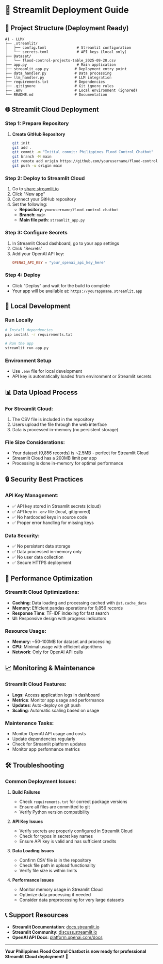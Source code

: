 # 🚀 Streamlit Deployment Guide

## 📁 Project Structure (Deployment Ready)

```
A1 - LLM/
├── .streamlit/
│   ├── config.toml              # Streamlit configuration
│   └── secrets.toml             # API keys (local only)
├── Dataset/
│   └── flood-control-projects-table_2025-09-20.csv
├── app.py                       # Main application
├── streamlit_app.py            # Deployment entry point
├── data_handler.py             # Data processing
├── llm_handler.py              # LLM integration
├── requirements.txt            # Dependencies
├── .gitignore                  # Git ignore rules
├── .env                        # Local environment (ignored)
└── README.md                   # Documentation
```

## 🌐 Streamlit Cloud Deployment

### Step 1: Prepare Repository
1. **Create GitHub Repository**
   ```bash
   git init
   git add .
   git commit -m "Initial commit: Philippines Flood Control Chatbot"
   git branch -M main
   git remote add origin https://github.com/yourusername/flood-control-chatbot.git
   git push -u origin main
   ```

### Step 2: Deploy to Streamlit Cloud
1. Go to [share.streamlit.io](https://share.streamlit.io)
2. Click "New app"
3. Connect your GitHub repository
4. Set the following:
   - **Repository**: `yourusername/flood-control-chatbot`
   - **Branch**: `main`
   - **Main file path**: `streamlit_app.py`

### Step 3: Configure Secrets
1. In Streamlit Cloud dashboard, go to your app settings
2. Click "Secrets"
3. Add your OpenAI API key:
   ```toml
   OPENAI_API_KEY = "your_openai_api_key_here"
   ```

### Step 4: Deploy
- Click "Deploy" and wait for the build to complete
- Your app will be available at: `https://yourappname.streamlit.app`

## 🔧 Local Development

### Run Locally
```bash
# Install dependencies
pip install -r requirements.txt

# Run the app
streamlit run app.py
```

### Environment Setup
- Use `.env` file for local development
- API key is automatically loaded from environment or Streamlit secrets

## 📊 Data Upload Process

### For Streamlit Cloud:
1. The CSV file is included in the repository
2. Users upload the file through the web interface
3. Data is processed in-memory (no persistent storage)

### File Size Considerations:
- Your dataset (9,856 records) is ~2.5MB - perfect for Streamlit Cloud
- Streamlit Cloud has a 200MB limit per app
- Processing is done in-memory for optimal performance

## 🔒 Security Best Practices

### API Key Management:
- ✅ API key stored in Streamlit secrets (cloud)
- ✅ API key in `.env` file (local, gitignored)
- ✅ No hardcoded keys in source code
- ✅ Proper error handling for missing keys

### Data Security:
- ✅ No persistent data storage
- ✅ Data processed in-memory only
- ✅ No user data collection
- ✅ Secure HTTPS deployment

## 🚀 Performance Optimization

### Streamlit Cloud Optimizations:
- **Caching**: Data loading and processing cached with `@st.cache_data`
- **Memory**: Efficient pandas operations for 9,856 records
- **Response Time**: TF-IDF indexing for fast search
- **UI**: Responsive design with progress indicators

### Resource Usage:
- **Memory**: ~50-100MB for dataset and processing
- **CPU**: Minimal usage with efficient algorithms
- **Network**: Only for OpenAI API calls

## 📈 Monitoring & Maintenance

### Streamlit Cloud Features:
- **Logs**: Access application logs in dashboard
- **Metrics**: Monitor app usage and performance
- **Updates**: Auto-deploy on git push
- **Scaling**: Automatic scaling based on usage

### Maintenance Tasks:
- Monitor OpenAI API usage and costs
- Update dependencies regularly
- Check for Streamlit platform updates
- Monitor app performance metrics

## 🛠️ Troubleshooting

### Common Deployment Issues:

1. **Build Failures**
   - Check `requirements.txt` for correct package versions
   - Ensure all files are committed to git
   - Verify Python version compatibility

2. **API Key Issues**
   - Verify secrets are properly configured in Streamlit Cloud
   - Check for typos in secret key names
   - Ensure API key is valid and has sufficient credits

3. **Data Loading Issues**
   - Confirm CSV file is in the repository
   - Check file path in upload functionality
   - Verify file size is within limits

4. **Performance Issues**
   - Monitor memory usage in Streamlit Cloud
   - Optimize data processing if needed
   - Consider data preprocessing for very large datasets

## 📞 Support Resources

- **Streamlit Documentation**: [docs.streamlit.io](https://docs.streamlit.io)
- **Streamlit Community**: [discuss.streamlit.io](https://discuss.streamlit.io)
- **OpenAI API Docs**: [platform.openai.com/docs](https://platform.openai.com/docs)

---

**Your Philippines Flood Control Chatbot is now ready for professional Streamlit Cloud deployment!** 🎉
